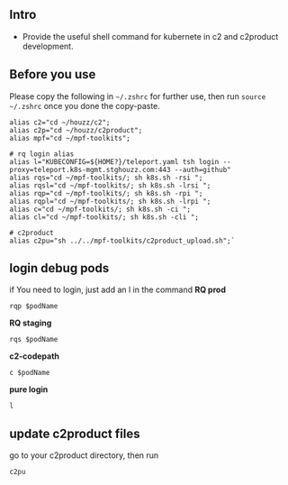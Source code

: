 ## Intro
- Provide the useful shell command for kubernete in c2 and c2product development.

## Before you use
Please copy the following in `~/.zshrc` for further use, then run `source ~/.zshrc` once you done the copy-paste.
```shell 
alias c2="cd ~/houzz/c2";
alias c2p="cd ~/houzz/c2product";
alias mpf="cd ~/mpf-toolkits";

# rq login alias
alias l="KUBECONFIG=${HOME?}/teleport.yaml tsh login --proxy=teleport.k8s-mgmt.stghouzz.com:443 --auth=github"
alias rqs="cd ~/mpf-toolkits/; sh k8s.sh -rsi ";
alias rqsl="cd ~/mpf-toolkits/; sh k8s.sh -lrsi ";
alias rqp="cd ~/mpf-toolkits/; sh k8s.sh -rpi ";
alias rqpl="cd ~/mpf-toolkits/; sh k8s.sh -lrpi ";
alias c="cd ~/mpf-toolkits/; sh k8s.sh -ci ";
alias cl="cd ~/mpf-toolkits/; sh k8s.sh -cli ";

# c2product
alias c2pu="sh ../../mpf-toolkits/c2product_upload.sh";`
```

## login debug pods
if You need to login, just add an l in the command
**RQ prod**
```shell 
rqp $podName
```
**RQ staging**
```shell 
rqs $podName
```
**c2-codepath** 
```shell 
c $podName
```
**pure login**
```shell 
l
```
## update c2product files
go to your c2product directory, then run 
```shell 
c2pu
```

